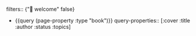 filters:: {"🏡 welcome" false}

- {{query (page-property :type "book")}}
  query-properties:: [:cover :title :author :status :topics]